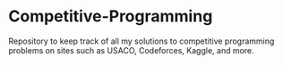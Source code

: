 # Competitive-Programming
Repository to keep track of all my solutions to competitive programming problems on sites such as USACO, Codeforces, Kaggle, and more.
